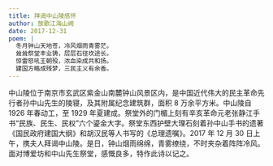 ```yaml
---
title: 拜谒中山陵感怀
author: 放歌江海山阙
date: 2017-12-31
poem: |
  冬月钟山天地苍，冷风烟雨青雾茫。
  耸耸祭堂丰业铸，层层石径坎途长。
  惊雷怒吼王朝殁，浓血染成共和扬。
  建国方略成残梦，三民主义有余香。
---
```


中山陵位于南京市玄武区紫金山南麓钟山风景区内，是中国近代伟大的民主革命先行者孙中山先生的陵寝，及其附属纪念建筑群，面积 8 万余平方米。中山陵自 1926 年春动工，至 1929 年夏建成。祭堂外的门楣上刻有辛亥革命元老张静江手书“民族、民生、民权”六个鎏金大字。祭堂东西护壁大理石刻着孙中山手书的遗著《国民政府建国大纲》和胡汉民等人书写的《总理遗嘱》。2017 年 12 月 30 日上午，携夫人拜谒中山陵。是日，钟山烟雨绵绵，青雾缭绕，不时夹杂着阵阵冷风。面对博爱坊和中山先生祭堂，感慨良多，特作此诗以记之。
